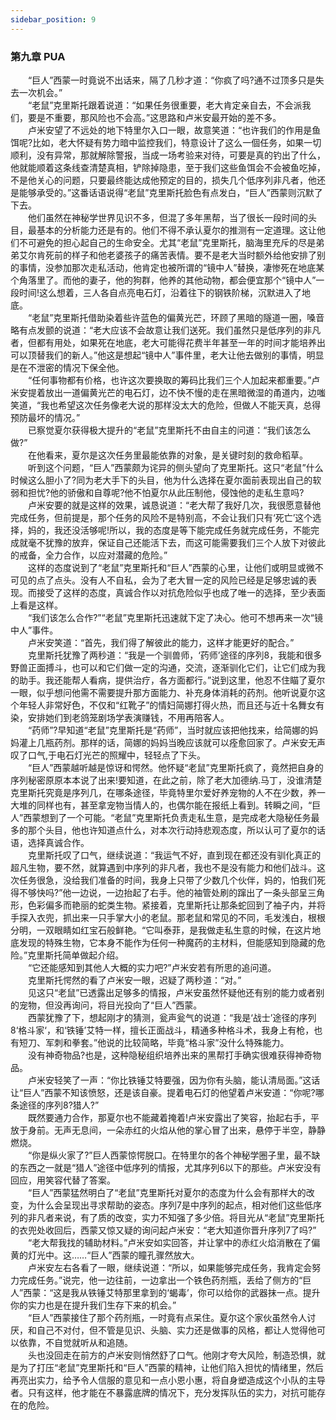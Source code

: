 ```yaml
---
sidebar_position: 9
---
```

### 第九章  PUA  


　　“巨人”西蒙一时竟说不出话来，隔了几秒才道：“你疯了吗?通不过顶多只是失去一次机会。”  
　　“老鼠”克里斯托跟着说道：“如果任务很重要，老大肯定亲自去，不会派我们，要是不重要，那风险也不会高。”这思路和卢米安最开始的差不多。  
　　卢米安望了不远处的地下特里尔入口一眼，故意笑道：“也许我们的作用是鱼饵呢?比如，老大怀疑有势力暗中监控我们，特意设计了这么一個任务，如果一切顺利，没有异常，那就解除警报，当成一场考验来对待，可要是真的钓出了什么，他就能顺着这条线查清楚真相，铲除掉隐患，至于我们这些鱼饵会不会被鱼吃掉，不是他关心的问题，只要最终能达成他预定的目的，损失几个低序列非凡者，他还是能够承受的。”这番话语说得“老鼠”克里斯托脸色有点发白，“巨人”西蒙则沉默了下去。  
　　他们虽然在神秘学世界见识不多，但混了多年黑帮，当了很长一段时间的头目，最基本的分析能力还是有的。他们不得不承认夏尔的推测有一定道理。这让他们不可避免的担心起自己的生命安全。尤其“老鼠”克里斯托，脑海里充斥的尽是弟弟艾尔肯死前的样子和他老婆孩子的痛苦表情。要不是老大当时额外给他安排了别的事情，没参加那次走私活动，他肯定也被所谓的“镜中人”替换，凄惨死在地底某个角落里了。而他的妻子，他的狗群，他养的其他动物，都会便宜那个“镜中人”一段时间!这么想着，三人各自点亮电石灯，沿着往下的钢铁阶梯，沉默进入了地底。  
　　“老鼠”克里斯托借助染着些许蓝色的偏黄光芒，环顾了黑暗的隧道一圈，嗓音略有点发颤的说道：“老大应该不会故意让我们送死。我们虽然只是低序列的非凡者，但都有用处，如果死在地底，老大可能得花费半年甚至一年的时间才能培养出可以顶替我们的新人。”他这是想起“镜中人”事件里，老大让他去做别的事情，明显是在不泄密的情况下保全他。  
　　“任何事物都有价格，也许这次要换取的筹码比我们三个人加起来都重要。”卢米安提着放出一道偏黄光芒的电石灯，边不快不慢的走在黑暗微湿的甬道内，边嗤笑道，“我也希望这次任务像老大说的那样没太大的危险，但做人不能天真，总得预防最坏的情况。”  
　　已察觉夏尔获得极大提升的“老鼠”克里斯托不由自主的问道：“我们该怎么做?”  
　　在他看来，夏尔是这次任务里最能依靠的对象，是关键时刻的救命稻草。  
　　听到这个问题，“巨人”西蒙颇为诧异的侧头望向了克里斯托。这只“老鼠”什么时候这么胆小了?同为老大手下的头目，他为什么选择在夏尔面前表现出自己的软弱和担忧?他的骄傲和自尊呢?他不怕夏尔从此压制他，侵蚀他的走私生意吗?  
　　卢米安要的就是这样的效果，诚恳说道：“老大帮了我好几次，我很愿意替他完成任务，但前提是，那个任务的风险不是特别高，不会让我们只有‘死亡’这个选择，妈的，我还没活够呢!所以，我的态度是等下能完成任务就完成任务，不能完成就毫不犹豫的放弃，保证自己还能活下去，而这可能需要我们三个人放下对彼此的戒备，全力合作，以应对潜藏的危险。”  
　　这样的态度说到了“老鼠”克里斯托和“巨人”西蒙的心里，让他们或明显或微不可见的点了点头。没有人不自私，会为了老大冒一定的风险已经是足够忠诚的表现。而接受了这样的态度，真诚合作以对抗危险似乎也成了唯一的选择，至少表面上看是这样。  
　　“我们该怎么合作?”“老鼠”克里斯托迅速就下定了决心。他可不想再来一次“镜中人”事件。  
　　卢米安笑道：“首先，我们得了解彼此的能力，这样才能更好的配合。”  
　　克里斯托犹豫了两秒道：“我是一个驯兽师，‘药师’途径的序列8，我能和很多野兽正面搏斗，也可以和它们做一定的沟通，交流，逐渐驯化它们，让它们成为我的助手。我还能帮人看病，提供治疗，各方面都行。”说到这里，他忍不住瞄了夏尔一眼，似乎想问他需不需要提升那方面能力、补充身体消耗的药剂。他听说夏尔这个年轻人非常好色，不仅和“红靴子”的情妇简娜打得火热，而且还与近十名舞女有染，安排她们到老鸽笼剧场学表演赚钱，不用再陪客人。  
　　“药师”?早知道“老鼠”克里斯托是“药师”，当时就应该把他找来，给简娜的妈妈灌上几瓶药剂。那样的话，简娜的妈妈当晚应该就可以痊愈回家了。卢米安无声叹了口气,于电石灯光芒的照耀中，轻轻点了下头。  
　　“巨人”西蒙越听越是惊讶和愕然。他怀疑“老鼠”克里斯托疯了，竟然把自身的序列秘密原原本本说了出来!要知道，在此之前，除了老大加德纳.马丁，没谁清楚克里斯托究竟是序列几，在哪条途径，毕竟特里尔爱好养宠物的人不在少数，养一大堆的同样也有，甚至拿宠物当情人的，也偶尔能在报纸上看到。转瞬之间，“巨人”西蒙想到了一个可能。“老鼠”克里斯托负责走私生意，是完成老大隐秘任务最多的那个头目，他也许知道点什么，对本次行动持悲观态度，所以认可了夏尔的话语，选择真诚合作。  
　　克里斯托叹了口气，继续说道：“我运气不好，直到现在都还没有驯化真正的超凡生物，要不然，就算遇到中序列的非凡者，我也不是没有能力和他们战斗。这次任务很急，没给我们准备的时间，我身上只带了少数几个伙伴，妈的，怕我们死得不够快吗?”他一边说，一边抬起了右手。他的袖管处刷的蹿出了一条头部呈三角形，色彩偏多而艳丽的蛇类生物。紧接着，克里斯托让那条蛇回到了袖子内，并将手探入衣兜，抓出来一只手掌大小的老鼠。那老鼠和常见的不同，毛发浅白，根根分明，一双眼睛如红宝石般鲜艳。“它叫泰菲，是我做走私生意的时候，在这片地底发现的特殊生物，它本身不能作为任何一种魔药的主材料，但能感知到隐藏的危险。”克里斯托简单做起介绍。  
　　“它还能感知到其他人大概的实力吧?”卢米安若有所思的追问道。  
　　克里斯托愕然的看了卢米安一眼，迟疑了两秒道：“对。”  
　　见这只“老鼠”已透露出足够多的情报，卢米安虽然怀疑他还有别的能力或者别的宠物，但没再询问，将目光投向了“巨人”西蒙。  
　　西蒙犹豫了下，想起刚才的猜测，瓮声瓮气的说道：“我是‘战士’途径的序列8‘格斗家‘，和‘铁锤’艾特一样，擅长正面战斗，精通多种格斗术，我身上有枪，也有短刀、军刺和拳套。”他说的比较简略，毕竟“格斗家”没什么特殊能力。  
　　没有神奇物品?也是，这种隐秘组织培养出来的黑帮打手确实很难获得神奇物品。  
　　卢米安轻笑了一声：“你比铁锤艾特要强，因为你有头脑，能认清局面。”这话让“巨人”西蒙不知该愤怒，还是该自豪。提着电石灯的他望着卢米安道：“你呢?哪条途径的序列8?猎人?”  
　　既然要通力合作，那夏尔也不能藏着掩着!卢米安露出了笑容，抬起右手，平放于身前。无声无息间，一朵赤红的火焰从他的掌心冒了出来，悬停于半空，静静燃烧。  
　　“你是纵火家了?”巨人西蒙惊愕脱口。在特里尔的各个神秘学圈子里，最不缺的东西之一就是“猎人”途径中低序列的情报，尤其序列6以下的那些。卢米安没有回应，用笑容代替了答案。  
　　“巨人”西蒙猛然明白了“老鼠”克里斯托对夏尔的态度为什么会有那样大的改变，为什么会呈现出寻求帮助的姿态。序列7是中序列的起点，相对他们这些低序列的非凡者来说，有了质的改变，实力不知强了多少倍。将目光从“老鼠”克里斯托的衣兜处收回后，西蒙又惊又疑的询问起卢米安：“老大知道你晋升序列7了吗?”  
　　“老大帮我找的辅助材料。”卢米安如实回答，并让掌中的赤红火焰消散在了偏黄的灯光中。这……“巨人”西蒙的瞳孔骤然放大。  
　　卢米安左右各看了一眼，继续说道：“所以，如果能够完成任务，我肯定会努力完成任务。”说完，他一边往前，一边拿出一个铁色药剂瓶，丢给了侧方的“巨人”西蒙：“这是我从铁锤艾特那里拿到的‘蝎毒’，你可以给你的武器抹一点。提升你的实力也是在提升我们生存下来的机会。”  
　　“巨人”西蒙接住了那个药剂瓶，一时竟有点呆住。夏尔这个家伙虽然令人讨厌，和自己不对付，但不管是见识、头脑、实力还是做事的风格，都让人觉得他可以依靠，不自觉就听从和追随。  
　　头也没回走在前方的卢米安则悄然舒了口气。他刚才夸大风险，制造恐惧，就是为了打压“老鼠”克里斯托和“巨人”西蒙的精神，让他们陷入担忧的情绪里，然后再亮出实力，给予令人信服的意见和一点小恩小惠，将自身塑造成这个小队的主导者。只有这样，他才能在不暴露底牌的情况下，充分发挥队伍的实力，对抗可能存在的危险。  
